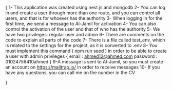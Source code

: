 {
    1- This application was created using nest js and mongodb
    2- You can log in and create a user through more than one route, and you can control all users, and that is for whoever has the authority
    3- When logging in for the first time, we send a message to Al-Jamil for activation
    4- You can also control the activation of the user and that of who has the authority
    5- We have two privileges: regular user and admin
    6- There are comments on the code to explain all parts of the code
    7- There is a file called test_env, which is related to the settings for the project, as it is converted to .env
    8- You must implement this command ( npm run seed ) in order to be able to create a user with admin privileges
    {
    email : ahmed12@ahmed.com
    password : 01024756410ahmed
    }
    9-A message is sent to Al-Jamil, so you must create an account on https://mailtrap.io/ in order to receive messages
    10- If you have any questions, you can call me on the number in the CV

}

